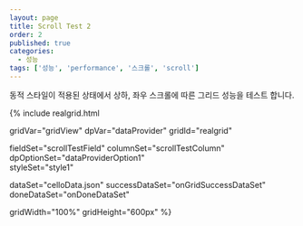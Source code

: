 ```yaml
---
layout: page
title: Scroll Test 2
order: 2
published: true
categories:
  - 성능
tags: ['성능', 'performance', '스크롤', 'scroll']
---
```


동적 스타일이 적용된 상태에서 상하, 좌우 스크롤에 따른 그리드 성능을 테스트 합니다.

<script>
  var onGridSuccessDataSet = function(data, textStatus, jqXHR) {
    dataProvider.setRows(data);
  }
  var onDoneDataSet = function() {

  }
</script>

{% include realgrid.html

  gridVar="gridView"
  dpVar="dataProvider"
  gridId="realgrid"

  fieldSet="scrollTestField"
  columnSet="scrollTestColumn"
  dpOptionSet="dataProviderOption1"  
  styleSet="style1"

  dataSet="celloData.json"
  successDataSet="onGridSuccessDataSet"
  doneDataSet="onDoneDataSet"

  gridWidth="100%"
  gridHeight="600px" %}
